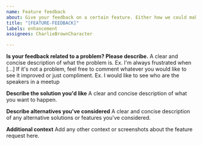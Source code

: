 ```yaml
---
name: Feature feedback
about: Give your feedback on a certain feature. Either how we could make it better or how we could solve an issue that you face
title: "[FEATURE-FEEDBACK]"
labels: enhancement
assignees: CharlieBrownCharacter

---
```


**Is your feedback related to a problem? Please describe.**
A clear and concise description of what the problem is. Ex. I'm always frustrated when [...]
If it's not a problem, feel free to comment whatever you would like to see it improved or just compliment. Ex. I would like to see who are the speakers in a meetup

**Describe the solution you'd like**
A clear and concise description of what you want to happen.

**Describe alternatives you've considered**
A clear and concise description of any alternative solutions or features you've considered.

**Additional context**
Add any other context or screenshots about the feature request here.

